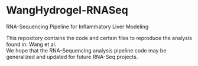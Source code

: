 # WangHydrogel-RNASeq
RNA-Sequencing Pipeline for Inflammatory Liver Modeling

This repository contains the code and certain files to reproduce the analysis found in: Wang et al.  
We hope that the RNA-Sequencing analysis pipeline code may be generalized and updated for future RNA-Seq projects. 
